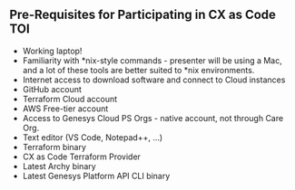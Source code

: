 ## Pre-Requisites for Participating in CX as Code TOI

* Working laptop!
* Familiarity with *nix-style commands - presenter will be using a Mac, and a lot of these tools are better suited to *nix environments.
* Internet access to download software and connect to Cloud instances 
* GitHub account
* Terraform Cloud account
* AWS Free-tier account
* Access to Genesys Cloud PS Orgs - native account, not through Care Org.
* Text editor (VS Code, Notepad++, ...)
* Terraform binary
* CX as Code Terraform Provider
* Latest Archy binary
* Latest Genesys Platform API CLI binary